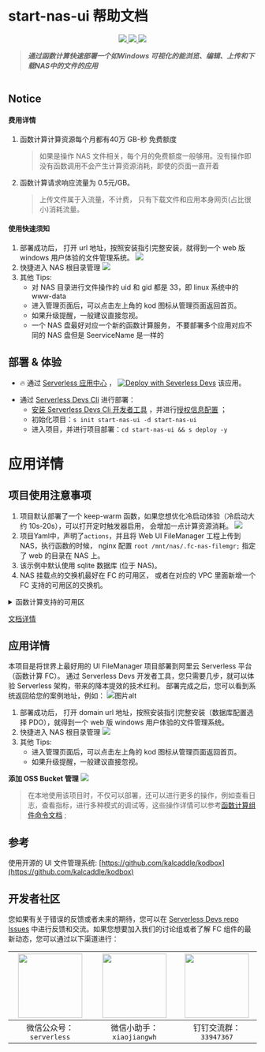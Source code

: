 # start-nas-ui 帮助文档

<p align="center" class="flex justify-center">
    <a href="https://www.serverless-devs.com" class="ml-1">
    <img src="http://editor.devsapp.cn/icon?package=start-nas-ui&type=packageType">
  </a>
  <a href="http://www.devsapp.cn/details.html?name=start-nas-ui" class="ml-1">
    <img src="http://editor.devsapp.cn/icon?package=start-nas-ui&type=packageVersion">
  </a>
  <a href="http://www.devsapp.cn/details.html?name=start-nas-ui" class="ml-1">
    <img src="http://editor.devsapp.cn/icon?package=start-nas-ui&type=packageDownload">
  </a>
</p>

<description>

> ***通过函数计算快速部署一个如Windows 可视化的能浏览、编辑、上传和下载NAS中的文件的应用***

</description>

<table>
</table>

<codepre id="codepre">
</codepre>

<deploy>

## Notice
#### 费用详情
1. 函数计算计算资源每个月都有40万 GB-秒 免费额度
    > 如果是操作 NAS 文件相关，每个月的免费额度一般够用。没有操作即没有函数调用不会产生计算资源消耗，即使的页面一直开着
2. 函数计算请求响应流量为 0.5元/GB。
    > 上传文件属于入流量，不计费， 只有下载文件和应用本身网页(占比很小)消耗流量。
#### 使用快速须知
1. 部署成功后， 打开 url 地址，按照安装指引完整安装，就得到一个 web 版 windows 用户体验的文件管理系统。
  ![](https://img.alicdn.com/imgextra/i2/O1CN01KkJoBE1PbT2w3zmxb_!!6000000001859-2-tps-1034-832.png)
2. 快捷进入 NAS 根目录管理
  ![](https://img.alicdn.com/imgextra/i1/O1CN013QtzXr1HCGK5I5qh7_!!6000000000721-2-tps-1280-712.png)
3. 其他 Tips:
   - 对 NAS 目录进行文件操作的 uid 和 gid 都是 33，即 linux 系统中的 www-data
   - 进入管理页面后，可以点击左上角的 kod 图标从管理页面返回首页。
   - 如果升级提醒，一般建议直接忽视。
   - 一个 NAS 盘最好对应一个新的函数计算服务， 不要部署多个应用对应不同的 NAS 盘但是 SeerviceName 是一样的
## 部署 & 体验

<appcenter>

- :fire: 通过 [Serverless 应用中心](https://fcnext.console.aliyun.com/applications/create?template=start-nas-ui) ，
[![Deploy with Severless Devs](https://img.alicdn.com/imgextra/i1/O1CN01w5RFbX1v45s8TIXPz_!!6000000006118-55-tps-95-28.svg)](https://fcnext.console.aliyun.com/applications/create?template=start-nas-ui)  该应用。 

</appcenter>

- 通过 [Serverless Devs Cli](https://www.serverless-devs.com/serverless-devs/install) 进行部署：
    - [安装 Serverless Devs Cli 开发者工具](https://www.serverless-devs.com/serverless-devs/install) ，并进行[授权信息配置](https://www.serverless-devs.com/fc/config) ；
    - 初始化项目：`s init start-nas-ui -d start-nas-ui`   
    - 进入项目，并进行项目部署：`cd start-nas-ui && s deploy -y`

</deploy>

<appdetail id="flushContent">

# 应用详情
## 项目使用注意事项
1. 项目默认部署了一个 keep-warm 函数，如果您想优化冷启动体验（冷启动大约 10s-20s），可以打开定时触发器启用， 会增加一点计算资源消耗。
    ![](https://img.alicdn.com/imgextra/i2/O1CN01LzMzc71te9qJtBaMf_!!6000000005926-2-tps-1741-392.png)
2. 项目Yaml中，声明了`actions`，并且将 Web UI FileManager 工程上传到 NAS，执行函数的时候， nginx 配置 `root /mnt/nas/.fc-nas-filemgr;` 指定了 web 的目录在 NAS 上。
3. 该示例中默认使用 sqlite 数据库 (位于 NAS)。
4. NAS 挂载点的交换机最好在 FC 的可用区， 或者在对应的 VPC 里面新增一个 FC 支持的可用区的交换机。

<details>
<summary>函数计算支持的可用区</summary>

| **地域** | **地域ID** | **函数计算支持的可用区** |
| --- | --- | --- |
| 华东1（杭州） | cn-hangzhou | cn-hangzhou-f、cn-hangzhou-g、cn-hangzhou-h |
| 华东2（上海） | cn-shanghai | cn-shanghai-b、cn-shanghai-e、cn-shanghai-g、cn-shanghai-f |
| 华北1（青岛） | cn-qingdao | cn-qingdao-c |
| 华北2（北京） | cn-beijing | cn-beijing-h、cn-beijing-c、cn-beijing-e、cn-beijing-f |
| 华北3（张家口） | cn-zhangjiakou | cn-zhangjiakou-b、cn-zhangjiakou-a |
| 华北5（呼和浩特） | cn-huhehaote | cn-huhehaote-a、cn-huhehaote-b |
| 华南1（深圳） | cn-shenzhen | cn-shenzhen-e、cn-shenzhen-d |
| 西南1（成都） | cn-chengdu | cn-chengdu-a、 cn-chengdu-b |
| 中国香港 | cn-hongkong | cn-hongkong-c |
| 新加坡 | ap-southeast-1 | ap-southeast-1a、ap-southeast-1b |
| 澳大利亚（悉尼） | ap-southeast-2 | ap-southeast-2a、ap-southeast-2b |
| 马来西亚（吉隆坡） | ap-southeast-3 | ap-southeast-3a |
| 印度尼西亚（雅加达） | ap-southeast-5 | ap-southeast-5a、ap-southeast-5b |
| 日本（东京） | ap-northeast-1 | ap-northeast-1b、ap-northeast-1a |
| 英国（伦敦） | eu-west-1 | eu-west-1a |
| 德国（法兰克福） | eu-central-1 | eu-central-a、eu-central-1a、eu-central-1b |
| 美国（硅谷） | us-west-1 | us-west-1a、us-west-1b |
| 美国（弗吉尼亚） | us-east-1 | us-east-1b、us-east-1a |
| 印度（孟买） | ap-south-1 | ap-south-1a、ap-south-1b |
</details>

[文档详情](https://help.aliyun.com/document_detail/72959.html)

## 应用详情

本项目是将世界上最好用的 UI FileManager 项目部署到阿里云 Serverless 平台（函数计算 FC）。
通过 Serverless Devs 开发者工具，您只需要几步，就可以体验 Serverless 架构，带来的降本提效的技术红利。
部署完成之后，您可以看到系统返回给您的案例地址，例如：
![图片alt](https://img.alicdn.com/imgextra/i1/O1CN01FbMHNY1PvcSGTBzmB_!!6000000001903-2-tps-2520-920.png)

1. 部署成功后， 打开 domain url 地址，按照安装指引完整安装（数据库配置选择 PDO），就得到一个 web 版 windows 用户体验的文件管理系统。
2. 快捷进入 NAS 根目录管理
  ![](https://img.alicdn.com/imgextra/i1/O1CN013QtzXr1HCGK5I5qh7_!!6000000000721-2-tps-1280-712.png)
3. 其他 Tips:
   - 进入管理页面后，可以点击左上角的 kod 图标从管理页面返回首页。
   - 如果升级提醒，一般建议直接忽视。

**添加 OSS Bucket 管理**
![](https://img.alicdn.com/imgextra/i2/O1CN01e6dygX1znDLioRfQe_!!6000000006758-2-tps-1210-756.png)

> 在本地使用该项目时，不仅可以部署，还可以进行更多的操作，例如查看日志，查看指标，进行多种模式的调试等，这些操作详情可以参考[函数计算组件命令文档](https://github.com/devsapp/fc#%E6%96%87%E6%A1%A3%E7%9B%B8%E5%85%B3) ;

## 参考
使用开源的 UI 文件管理系统: [https://github.com/kalcaddle/kodbox](https://github.com/kalcaddle/kodbox)


</appdetail>

<devgroup>

## 开发者社区

您如果有关于错误的反馈或者未来的期待，您可以在 [Serverless Devs repo Issues](https://github.com/serverless-devs/serverless-devs/issues) 中进行反馈和交流。如果您想要加入我们的讨论组或者了解 FC 组件的最新动态，您可以通过以下渠道进行：

<p align="center">

| <img src="https://serverless-article-picture.oss-cn-hangzhou.aliyuncs.com/1635407298906_20211028074819117230.png" width="130px" > | <img src="https://serverless-article-picture.oss-cn-hangzhou.aliyuncs.com/1635407044136_20211028074404326599.png" width="130px" > | <img src="https://serverless-article-picture.oss-cn-hangzhou.aliyuncs.com/1635407252200_20211028074732517533.png" width="130px" > |
|--- | --- | --- |
| <center>微信公众号：`serverless`</center> | <center>微信小助手：`xiaojiangwh`</center> | <center>钉钉交流群：`33947367`</center> | 

</p>

</devgroup>